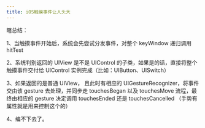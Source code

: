 ```yaml
---
title: iOS触摸事件让人头大
---
```


瞎总结：

1、当触摸事件开始后，系统会先尝试分发事件，对整个 keyWindow 递归调用 hitTest

2、系统判别返回的 UIView 是不是 UIControl 的子类，如果是的话，直接将整个触摸事件交付给 UIControl 实例完成（比如：UIButton、UISwitch）

3、如果返回的是普通 UIView， 且此时有相应的 UIGestureRecognizer，将事件交由该 gesture 去处理，并同步走 touchesBegan 以及 touchesMove 流程，最终由相应的 gesture 决定调用 touchesEnded 还是 touchesCancelled （手势有属性就是用来控制这个的）

4、编不下去了。

